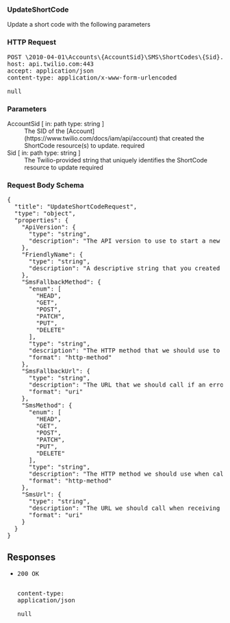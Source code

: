 <!DOCTYPE html><html><head><title></title><link rel="stylesheet" href="./OpenApi.css"/><meta charset="utf-8"/><meta name="viewport" content="width=device-width, initial-scale=1"/></head><body><article><section class="requestOverview"><h1 class="request-summary">UpdateShortCode</h1><p class="request-description">Update a short code with the following parameters</p></section><section class="http"><h3>HTTP Request</h3><pre class="http-example"><span class="request-line">POST</span> <span class="http-target">\2010-04-01\Accounts\{AccountSid}\SMS\ShortCodes\{Sid}.json</span> <span class="http-version">HTTP/1.1</span>&#xA;<span class="header-line">host</span>: <span class="header-value">api.twilio.com:443</span>&#xA;<span class="header-line">accept</span>: <span class="header-value">application/json</span>&#xA;<span class="header-line">content-type</span>: <span class="header-value">application/x-www-form-urlencoded</span>&#xA;&#xA;null</pre></section><dl class="parameters"><h3>Parameters</h3><dt class="parameter"><span class="parameter-name">AccountSid</span> [ in: <span class="parameter-location">path</span> type: <span class="parameter-type">string</span> ]</dt><dd class="parameter"><span class="parameter-description">The SID of the [Account](https://www.twilio.com/docs/iam/api/account) that created the ShortCode resource(s) to update.</span> <span class="parameter-required">required</span></dd><dt class="parameter"><span class="parameter-name">Sid</span> [ in: <span class="parameter-location">path</span> type: <span class="parameter-type">string</span> ]</dt><dd class="parameter"><span class="parameter-description">The Twilio-provided string that uniquely identifies the ShortCode resource to update</span> <span class="parameter-required">required</span></dd></dl><section class="requestContent"><h3>Request Body Schema</h3><pre class="schema">{&#xA;  &quot;title&quot;: &quot;UpdateShortCodeRequest&quot;,&#xA;  &quot;type&quot;: &quot;object&quot;,&#xA;  &quot;properties&quot;: {&#xA;    &quot;ApiVersion&quot;: {&#xA;      &quot;type&quot;: &quot;string&quot;,&#xA;      &quot;description&quot;: &quot;The API version to use to start a new TwiML session. Can be: `2010-04-01` or `2008-08-01`.&quot;&#xA;    },&#xA;    &quot;FriendlyName&quot;: {&#xA;      &quot;type&quot;: &quot;string&quot;,&#xA;      &quot;description&quot;: &quot;A descriptive string that you created to describe this resource. It can be up to 64 characters long. By default, the `FriendlyName` is the short code.&quot;&#xA;    },&#xA;    &quot;SmsFallbackMethod&quot;: {&#xA;      &quot;enum&quot;: [&#xA;        &quot;HEAD&quot;,&#xA;        &quot;GET&quot;,&#xA;        &quot;POST&quot;,&#xA;        &quot;PATCH&quot;,&#xA;        &quot;PUT&quot;,&#xA;        &quot;DELETE&quot;&#xA;      ],&#xA;      &quot;type&quot;: &quot;string&quot;,&#xA;      &quot;description&quot;: &quot;The HTTP method that we should use to call the `sms_fallback_url`. Can be: `GET` or `POST`.&quot;,&#xA;      &quot;format&quot;: &quot;http-method&quot;&#xA;    },&#xA;    &quot;SmsFallbackUrl&quot;: {&#xA;      &quot;type&quot;: &quot;string&quot;,&#xA;      &quot;description&quot;: &quot;The URL that we should call if an error occurs while retrieving or executing the TwiML from `sms_url`.&quot;,&#xA;      &quot;format&quot;: &quot;uri&quot;&#xA;    },&#xA;    &quot;SmsMethod&quot;: {&#xA;      &quot;enum&quot;: [&#xA;        &quot;HEAD&quot;,&#xA;        &quot;GET&quot;,&#xA;        &quot;POST&quot;,&#xA;        &quot;PATCH&quot;,&#xA;        &quot;PUT&quot;,&#xA;        &quot;DELETE&quot;&#xA;      ],&#xA;      &quot;type&quot;: &quot;string&quot;,&#xA;      &quot;description&quot;: &quot;The HTTP method we should use when calling the `sms_url`. Can be: `GET` or `POST`.&quot;,&#xA;      &quot;format&quot;: &quot;http-method&quot;&#xA;    },&#xA;    &quot;SmsUrl&quot;: {&#xA;      &quot;type&quot;: &quot;string&quot;,&#xA;      &quot;description&quot;: &quot;The URL we should call when receiving an incoming SMS message to this short code.&quot;,&#xA;      &quot;format&quot;: &quot;uri&quot;&#xA;    }&#xA;  }&#xA;}</pre></section><section class="responses"><h2>Responses</h2><ul class="responses"><li class="response"><pre class="http-example"><span class="status-line">200</span> <span class="status-description">OK</span>
<span class="header-line">content-type</span>: <span class="header-value">application/json</span>&#xA;&#xA;null</pre></li></ul></section></article></body></html>